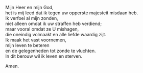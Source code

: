 Mijn Heer en mijn God,  
het is mij leed dat ik tegen uw opperste majesteit misdaan heb.  
Ik verfoei al mijn zonden,  
niet alleen omdat ik uw straffen heb verdiend;  
maar vooral omdat ze U mishagen,  
die oneindig volmaakt en alle liefde waardig zijt.  
Ik maak het vast voornemen,  
mijn leven te beteren  
en de gelegenheden tot zonde te vluchten.  
In dit berouw wil ik leven en sterven.

Amen.
